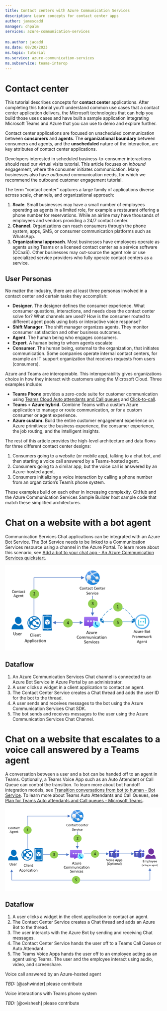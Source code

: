 ```yaml
---
title: Contact centers with Azure Communication Services
description: Learn concepts for contact center apps
author: jamescadd
manager: chpalm
services: azure-communication-services

ms.author: jacadd
ms.date: 08/20/2023
ms.topic: tutorial
ms.service: azure-communication-services
ms.subservice: teams-interop
---
```


# Contact center

This tutorial describes concepts for **contact center** applications. After completing this tutorial you'll understand common use cases that a contact center application delivers, the Microsoft technologies that can help you build those uses cases and have built a sample application integrating Microsoft Teams and Azure that you can use to demo and explore further.

Contact center applications are focused on unscheduled communication between **consumers** and **agents**. The **organizational boundary** between consumers and agents, and the **unscheduled** nature of the interaction, are key attributes of contact center applications.

Developers interested in scheduled business-to-consumer interactions should read our virtual visits tutorial. This article focuses on *inbound* engagement, where the consumer initiates communication. Many businesses also have *outbound* communication needs, for which we recommend the outbound customer engagement tutorial.

The term “contact center” captures a large family of applications diverse across scale, channels, and organizational approach:

1.  **Scale**. Small businesses may have a small number of employees operating as agents in a limited role, for example a restaurant offering a phone number for reservations. While an airline may have thousands of employees and vendors providing a 24/7 contact center.
2.  **Channel**. Organizations can reach consumers through the phone system, apps, SMS, or consumer communication platforms such as WhatsApp.
3.  **Organizational approach**. Most businesses have employees operate as agents using Teams or a licensed contact center as a service software (CCaaS). Other businesses may out-source the agent role or use specialized service providers who fully operate contact centers as a service.

## User Personas

No matter the industry, there are at least three personas involved in a contact center and certain tasks they accomplish:

-   **Designer**. The designer defines the consumer experience. What consumer questions, interactions, and needs does the contact center solve for? What channels are used? How is the consumer routed to different agent pools using bots or interactive voice response?
-   **Shift Manager**. The shift manager organizes agents. They monitor consumer satisfaction and other business outcomes.
-   **Agent**. The human being who engages consumers.
-   **Expert**. A human being to whom agents escalate
-   **Consumer**. The human being, external to the organization, that initiates communication. Some companies operate internal contact centers, for example an IT support organization that receives requests from users (consumers).

Azure and Teams are interoperable. This interoperability gives organizations choice in how they interact with customers using the Microsoft Cloud. Three examples include:

-   **Teams Phone** provides a zero-code suite for customer communication using [Teams Cloud Auto attendants and Call queues](https://learn.microsoft.com/en-us/microsoftteams/plan-auto-attendant-call-queue) and [Click-to-call](https://techcommunity.microsoft.com/t5/microsoft-teams-blog/what-s-new-in-microsoft-teams-at-enterprise-connect-2023/ba-p/3774374).
-   **Teams + Azure hybrid.** Combine Teams with a custom Azure application to manage or route communication, or for a custom consumer or agent experience.
-   **Azure custom.** Build the entire customer engagement experience on Azure primitives: the business experience, the consumer experience, the job routing, and the intelligent insights.

The rest of this article provides the high-level architecture and data flows for three different contact center designs:

1.  Consumers going to a website (or mobile app), talking to a chat bot, and then starting a voice call answered by a Teams-hosted agent.
2.  Consumers going to a similar app, but the voice call is answered by an Azure-hosted agent.
3.  Consumers initializing a voice interaction by calling a phone number from an organization’s Team’s phone system.

These examples build on each other in increasing complexity. GitHub and the Azure Communication Services Sample Builder host sample code that match these simplified architectures.

# Chat on a website with a bot agent

Communication Services Chat applications can be integrated with an Azure Bot Service. The Bot Service needs to be linked to a Communication Services resource using a channel in the Azure Portal. To learn more about this scenario, see [Add a bot to your chat app - An Azure Communication Services quickstart](https://learn.microsoft.com/en-us/azure/communication-services/quickstarts/chat/quickstart-botframework-integration).

![Data flow diagram for chat with a bot agent](media/contact-center/dfd-chat-bot.png)

## Dataflow

1.  An Azure Communication Services Chat channel is connected to an Azure Bot Service in Azure Portal by an administrator.
2.  A user clicks a widget in a client application to contact an agent.
3.  The Contact Center Service creates a Chat thread and adds the user ID for the bot to the thread.
4.  A user sends and receives messages to the bot using the Azure Communication Services Chat SDK.
5.  The bot sends and receives messages to the user using the Azure Communication Services Chat Channel.

# Chat on a website that escalates to a voice call answered by a Teams agent

A conversation between a user and a bot can be handed off to an agent in Teams. Optionally, a Teams Voice App such as an Auto Attendant or Call Queue can control the transition. To learn more about bot handoff integration models, see [Transition conversations from bot to human - Bot Service](https://learn.microsoft.com/en-us/azure/bot-service/bot-service-design-pattern-handoff-human?view=azure-bot-service-4.0). To learn more about Teams Auto Attendants and Call Queues, see [Plan for Teams Auto attendants and Call queues - Microsoft Teams](https://learn.microsoft.com/en-us/microsoftteams/plan-auto-attendant-call-queue).

![Data flow diagram for chat escalating to a call](media/contact-center/dfd-escalate-to-call.png)

## Dataflow

1.  A user clicks a widget in the client application to contact an agent.
2.  The Contact Center Service creates a Chat thread and adds an Azure Bot to the thread.
3.  The user interacts with the Azure Bot by sending and receiving Chat messages.
4.  The Contact Center Service hands the user off to a Teams Call Queue or Auto Attendant.
5.  The Teams Voice Apps hands the user off to an employee acting as an agent using Teams. The user and the employee interact using audio, video, and screenshare.

Voice call answered by an Azure-hosted agent

*TBD:* [@ashwinder] please contribute

Voice interactions with Teams phone system

*TBD:* [@ovishesh] please contribute
